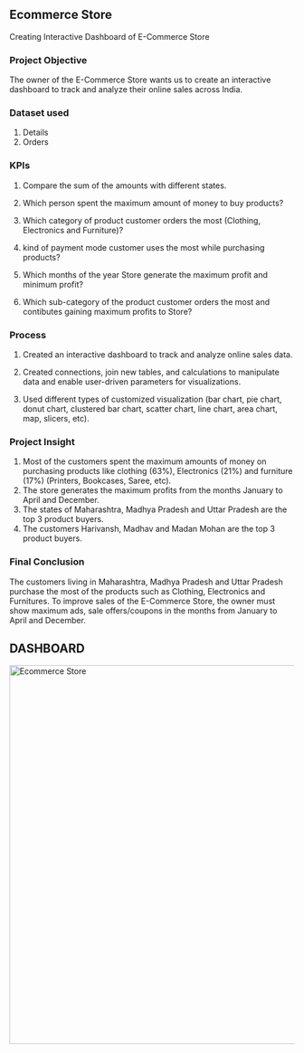 ## **Ecommerce Store**

Creating Interactive Dashboard of E-Commerce Store

### **Project Objective**
The owner of the E-Commerce Store wants us to create an interactive dashboard to track and analyze their online sales across India.

### **Dataset used**
1. Details
2. Orders

### **KPIs**
1. Compare the sum of the amounts with different states.

2. Which person spent the maximum amount of money to buy products?

3. Which category of product customer orders the most (Clothing, Electronics and Furniture)?

4. kind of payment mode customer uses the most while purchasing products?

5. Which months of the year Store generate the maximum profit and minimum profit?

6. Which sub-category of the product customer orders the most and contibutes gaining maximum profits to Store?

### **Process**
1. Created an interactive dashboard to track and analyze online sales data.

2. Created connections, join new tables, and calculations to manipulate data and enable user-driven parameters for visualizations.

3. Used different types of customized visualization (bar chart, pie chart, donut chart, clustered bar chart, scatter chart, line chart, area chart, map, slicers, etc).

### **Project Insight**
1. Most of the customers spent the maximum amounts of money on purchasing products like clothing (63%), Electronics (21%) and furniture (17%) (Printers, Bookcases, Saree, etc).
2. The store generates the maximum profits from the months January to April and December.
3. The states of Maharashtra, Madhya Pradesh and Uttar Pradesh are the top 3 product buyers.
4. The customers Harivansh, Madhav and Madan Mohan are the top 3 product buyers.

### **Final Conclusion**
The customers living in Maharashtra, Madhya Pradesh and Uttar Pradesh purchase the most of the products such as Clothing, Electronics and Furnitures. To improve sales of the E-Commerce Store, the owner must show maximum ads, sale offers/coupons in the months from January to April and December.

## **DASHBOARD**

<img width="670" alt="Ecommerce Store " src="https://user-images.githubusercontent.com/132562651/236192105-cc9e3ce0-e9b5-4729-a82f-4a47bf9dfcf7.png">


